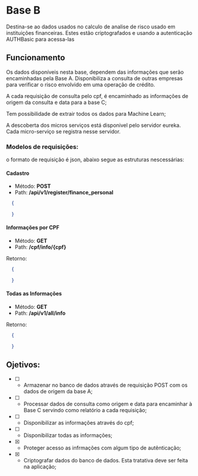 # Base B

Destina-se ao dados usados no calculo de analise de risco usado em instituições financeiras. Estes estão criptografados e usando a autenticação AUTHBasic para acessa-las

## Funcionamento

Os dados disponíveis nesta base, dependem das informações que serão encaminhadas pela Base A. Disponibiliza a consulta de outras empresas para verificar o risco envolvido em uma operação de crédito.

A cada requisição de consulta pelo cpf, é encaminhado as informações de origem da consulta e data para a base C;

Tem possibilidade de extrair todos os dados para Machine Learn;

A descoberta dos micros serviços está disponivel pelo servidor eureka. Cada micro-serviço se registra nesse servidor.

### Modelos de requisições:

o formato de requisição é json, abaixo segue as estruturas nescessárias:

#### Cadastro


* Método: __POST__
* Path: __/api/v1/register/finance_personal__

```json
  {
  
  }
```

#### Informações por CPF


* Método: __GET__
* Path: __/cpf/info/{cpf}__

Retorno:
```json
  {
    
  }
```

#### Todas as Informações


* Método: __GET__
* Path: __/api/v1/all/info__

Retorno:
```json
  {
    
  }
```

## Ojetivos:

* [ ] - Armazenar no banco de dados através de requisição POST com os dados de origem da base A;
* [ ] - Processar dados de consulta como origem e data para encaminhar à Base C servindo como relatório a cada requisição;
* [ ] - Disponibilizar as informações através do cpf;
* [ ] - Disponibilizar todas as informações; 
* [x] - Proteger acesso as infrmações com algum tipo de autênticação;
* [x] - Criptografar dados do banco de dados. Esta tratativa deve ser feita na aplicação;
